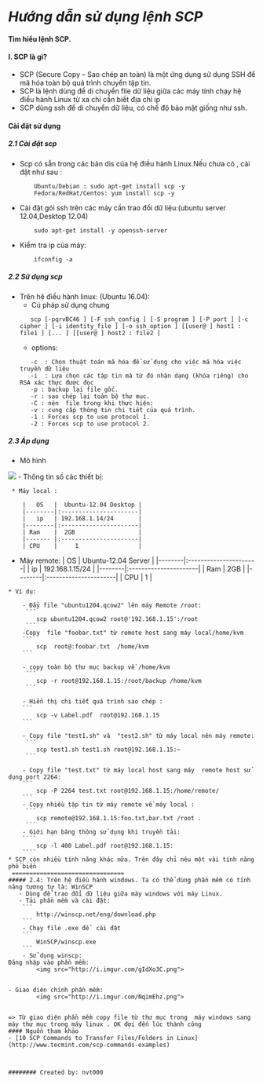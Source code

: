 _***Hướng dẫn sử dụng lệnh SCP***_
========
#### Tìm hiểu lệnh SCP.

#### I. SCP là gì?
- SCP (Secure Copy – Sao chép an toàn) là một ứng dụng sử dụng SSH để mã hóa toàn bộ quá trình chuyển tập tin.
- SCP  là lệnh dùng để di chuyển file dữ liệu giữa các máy tính chạy hệ điều hành Linux từ xa chỉ cần biết địa chỉ ip
- SCP dùng ssh để di chuyển dữ liệu, có chế độ bảo mật giống như ssh.
#### Cài đặt sử dụng

##### 2.1 Cài đặt scp
- Scp có sẵn trong các bản dis của hệ điều hành Linux.Nếu chưa có , cài đặt như sau :

	```
		Ubuntu/Debian : sudo apt-get install scp -y
		Fedora/RedHat/Centos: yum install scp -y

- Cài đặt gói ssh trên các máy cần trao đổi dữ liệu:(ubuntu server 12.04,Desktop 12.04)
	```
		sudo apt-get install -y openssh-server

- Kiểm tra ip của máy:
	```
		ifconfig -a

##### 2.2 Sử dụng scp
- Trên hệ điều hành linux: (Ubuntu 16.04):
	- Cú pháp sử dụng chung
	 ```
		scp [-pqrvBC46 ] [-F ssh_config ] [-S program ] [-P port ] [-c cipher ] [-i identity_file ] [-o ssh_option ] [[user@ ] host1 : file1 ] [... ] [[user@ ] host2 : file2 ]
	 ```
	- options:
	 ```
		-c  : Chọn thuật toán mã hóa để sử dụng cho việc mã hóa việc truyền dữ liệu
		-i  : Lựa chọn các tập tin mà từ đó nhận dạng (khóa riêng) cho RSA xác thực được đọc
		-p : backup lại file gốc.
		-r : sao chép lại toàn bộ thư mục.
		-C : nén  file trong khi thực hiện:
		-v : cung cấp thông tin chi tiết của quá trình.
		-1 : Forces scp to use protocol 1.
		-2 : Forces scp to use protocol 2.
	 ```
##### 2.3 Áp dụng
- Mô hình
<img src="http://i.imgur.com/lk1NK6i.png">
- Thông tin số các thiết bị:

```
 * Máy local :
       
	|   OS   |  Ubuntu-12.04 Desktop |
	|--------|:----------------------|
	|   ip   | 192.168.1.14/24       |
	|--------|:----------------------|
	| Ram    |  2GB                  |
	|------- |:----------------------|
	| CPU    |     1                 |
````
	        
 * Máy remote: 
	|   OS   |  Ubuntu-12.04 Server  |
	|--------|:----------------------|
	|   ip   | 192.168.1.15/24       |
	|--------|:----------------------|
	| Ram    |  2GB                  |
	|--------|:----------------------|
	| CPU    |     1                 |
````
* Ví dụ:
  
	- Đẩy file "ubuntu1204.qcow2" lên máy Remote /root:
	 ```
		scp ubuntu1204.qcow2 root@'192.168.1.15':/root
	 ```
	-Copy  file "foobar.txt" từ remote host sang máy local/home/kvm
	```
		scp  root@:foobar.txt  /home/kvm
	```

	- copy toàn bộ thư mục backup về /home/kvm
	 ```
		scp -r root@192.168.1.15:/root/backup /home/kvm
	 ```

	- Hiển thị chi tiết quá trình sao chép : 
	```
		scp -v Label.pdf  root@192.168.1.15
	```

	- Copy file "test1.sh" và  "test2.sh" từ máy local nên máy remote:
	 ```
		scp test1.sh test1.sh root@192.168.1.15:~
	 ```

	- Copy file "test.txt" từ máy local host sang máy  remote host sử dụng port 2264:
	```
		scp -P 2264 test.txt root@192.168.1.15:/home/remote/
	```
	- Copy nhiều tập tin từ máy remote về máy local : 
	 ```
		scp remote@192.168.1.15:foo.txt,bar.txt /root .
	 ```
	- Giới hạn băng thông sử dụng khi truyền tải:
	````
		scp -l 400 Label.pdf root@192.168.1.15:
	````
* SCP còn nhiều tính năng khác nữa. Trên đây chỉ nêu một vài tính năng phổ biến
 ================================
##### 2.4: Trên hệ điều hành windows. Ta có thể dùng phần mềm có tính năng tương tự là: WinSCP
   - Dùng để trao đổi dữ liệu giữa máy windows với máy Linux.
   - Tải phần mềm và cài đặt:
	```
		http://winscp.net/eng/download.php
	```
	- Chạy file .exe để  cài đặt
	```
		WinSCP/winscp.exe
	```
	- Sử dụng winscp: 
Đăng nhập vào phần mềm:
		<img src="http://i.imgur.com/gIdXo3C.png">


- Giao diện chính phần mềm:
		<img src="http://i.imgur.com/NqimEhz.png">


=> Từ giao diện phần mềm copy file từ thư mục trong  máy windows sang máy thư mục trong máy linux . OK đợi đến lúc thành công
#### Nguồn tham khảo 
- [10 SCP Commands to Transfer Files/Folders in Linux](http://www.tecmint.com/scp-commands-examples)



######## Created by: nvt000
